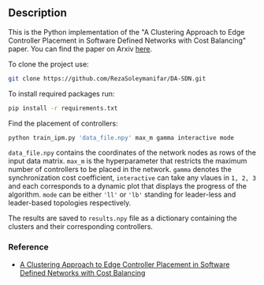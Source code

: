 ## Description

This is the Python implementation of the 
"A Clustering Approach to Edge Controller Placement in Software Defined Networks with Cost Balancing" paper.
You can find the paper on Arxiv [here](https://arxiv.org/abs/1912.02915?context=cs).

To clone the project use:
```bash
git clone https://github.com/RezaSoleymanifar/DA-SDN.git
```

To install required packages run:

```bash
pip install -r requirements.txt
```

Find the placement of controllers:

```bash
python train_ipm.py 'data_file.npy' max_m gamma interactive mode
```

`data_file.npy` contains the coordinates of the network nodes as rows of the input data matrix. `max_m` is the hyperparameter
that restricts the maximum number of controllers to be placed in the network.
`gamma` denotes the synchronization cost coefficient, `interactive` can take any
vlaues in `1, 2, 3` and each corresponds to a dynamic plot that displays the progress of the algorithm.
`mode` can be either `'ll'` or `'lb'` standing for leader-less and leader-based topologies respectively.

The results are saved to `results.npy` file as a dictionary containing the clusters and their corresponding controllers.

### Reference

- [A Clustering Approach to Edge Controller Placement in Software Defined Networks with Cost Balancing](https://arxiv.org/abs/1912.02915?context=cs)
